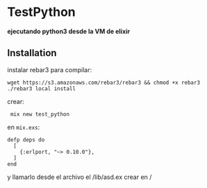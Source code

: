 # TestPython

**ejecutando python3 desde la VM de elixir**

## Installation

instalar rebar3 para compilar:

	wget https://s3.amazonaws.com/rebar3/rebar3 && chmod +x rebar3
	./rebar3 local install

crear:
	
	 mix new test_python

en `mix.exs`:

	defp deps do
	  [
	    {:erlport, "~> 0.10.0"},
	  ]
	end

y llamarlo desde el archivo el /lib/asd.ex
crear en / 

